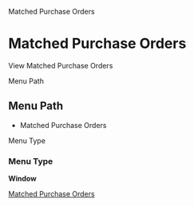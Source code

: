 
Matched Purchase Orders
# Matched Purchase Orders


View Matched Purchase Orders

Menu Path
## Menu Path



- Matched Purchase Orders

Menu Type
### Menu Type

**Window**


[Matched Purchase Orders](../../window-matched-purchase-orders.md)